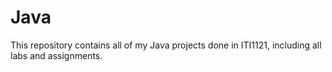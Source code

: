 # **Java**

This repository contains all of my Java projects done in ITI1121, including all labs and assignments.
